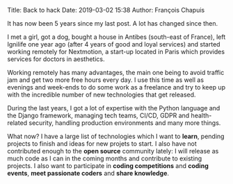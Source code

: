 Title: Back to hack
Date: 2019-03-02 15:38
Author: François Chapuis

It has now been 5 years since my last post. A lot has changed since then.

I met a girl, got a dog, bought a house in Antibes (south-east of France), left Ignilife one year ago (after 4 years of good and loyal services) and started working remotely for Nextmotion, a start-up located in Paris which provides services for doctors in aesthetics.

Working remotely has many advantages, the main one being to avoid traffic jam and get two more free hours every day. I use this time as well as evenings and week-ends to do some work as a freelance and try to keep up with the incredible number of new technologies that get released.

During the last years, I got a lot of expertise with the Python language and the Django framework, managing tech teams, CI/CD, GDPR and health-related security, handling production environments and many more things.

What now? I have a large list of technologies which I want to **learn**, pending projects to finish and ideas for new projets to start. I also have not contributed enough to the **open source** community lately: I will release as much code as I can in the coming months and contribute to existing projects. I also want to participate in **coding competitions** and **coding events**, **meet passionate coders** and **share knowledge**.